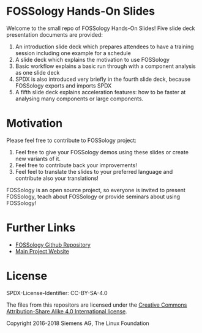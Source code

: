 # FOSSology Hands-On Slides

Welcome to the small repo of FOSSology Hands-On Slides! Five slide deck presentation documents are provided:

1. An introduction slide deck which prepares attendees to have a training session including one example for a schedule
2. A slide deck which explains the motivation to use FOSSology
3. Basic workflow explains a basic run through with a component analysis as one slide deck
4. SPDX is also introduced very briefly in the fourth slide deck, because FOSSology exports and imports SPDX
5. A fifth slide deck explains acceleration features: how to be faster at analysing many components or large components.

# Motivation

Please feel free to contribute to FOSSology project:

1. Feel free to give your FOSSology demos using these slides or create new variants of it.
2. Feel free to contribute back your improvements!
3. Feel feel to translate the slides to your preferred language and contribute also your translations!

FOSSology is an open source project, so everyone is invited to present FOSSology, teach about FOSSology or provide seminars about using FOSSology!

# Further Links

* [FOSSology Github Repository](https://github.com/fossology/fossology)
* [Main Project Website](https://www.fossology.org)

# License

SPDX-License-Identifier: CC-BY-SA-4.0

The files from this repositors are licensed under the [Creative Commons Attribution-Share Alike 4.0 International license](https://creativecommons.org/licenses/by-sa/4.0/).

Copyright 2016-2018 Siemens AG, The Linux Foundation
